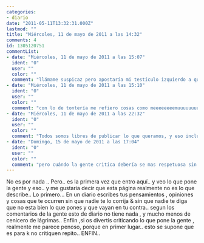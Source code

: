 ```yaml
---
categories:
- diario
date: "2011-05-11T13:32:31.000Z"
lastmod: ""
title: "Miércoles, 11 de mayo de 2011 a las 14:32"
comments: 4
id: 1305120751
commentList:
- date: "Miércoles, 11 de mayo de 2011 a las 15:07"
  ident: "0"
  user: ""
  color: ""
  comment: "llámame suspicaz pero apostaría mi testículo izquierdo a que eres la persona que ha publicado las dos entradas anteriores, muy buenas. pero luego has empezado a desvariar... y el resultado ha sido tonterías sin más. aunque cabe la posibilidad de que me equivoque y pierda mi testículo izquierdo si lo apostara.   \n  \ncreo que dejaré lo de corregir faltas, pero seguiré dando mi opinión creo que de eso se trata, de compartir algo y que la gente aporte su punto de vista, sea bueno o malo."
- date: "Miércoles, 11 de mayo de 2011 a las 15:10"
  ident: "0"
  user: ""
  color: ""
  comment: "con lo de tontería me refiero cosas como meeeeeeeemuuuuuuuuuuuuueeeeeeeeeeeerooooooooooodeeeeeeeeeeeeaaaaaaaaaabuu etc...."
- date: "Miércoles, 11 de mayo de 2011 a las 22:32"
  ident: "0"
  user: ""
  color: ""
  comment: "Todos somos libres de publicar lo que queramos, y eso incluye a los comentarios tambien. Tanto el autor de una entrada como el autor de un comentario pueden expresarse libremente, y si alguien quiere criticar, critica. Aunque creo que si echamos la vista atras, siempre hay mucho respeto en el Diario."
- date: "Domingo, 15 de mayo de 2011 a las 17:04"
  ident: "0"
  user: ""
  color: ""
  comment: "pero cuándo la gente critica debería se mas respetuosa sin insultar a nadie ni decir tacos insultantes lo que dice este chaval o chavala me parece bien pero la gente tiene derecho a expresarse solo digo eso :) :D"
---
```


No es por nada .. Pero.. es la primera vez que entro aquí.. y veo lo que pone la gente y eso.. y me gustaria decir que esta página realmente no es lo que describe.. Lo primero... En un diario escribes tus pensamientos , opiniones y cosas que te ocurren sin que nadie te lo corrija &amp; sin que nadie te diga que no esta bien lo que pones y que vayan en tu contra.. segun los comentarios de la gente esto de diario no tiene nada , y mucho menos de cenicero de lágrimas.. Enfiin ,si os divertis criticando lo que pone la gente , realmente me parece penoso, porque en primer lugar.. esto se supone que es para k no critiquen repito.. ENFIN..